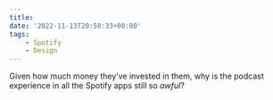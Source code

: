 ```yaml
---
title:
date: '2022-11-13T20:50:33+00:00'
tags:
    - Spotify
    - Design
---
```


Given how much money they’ve invested in them, why is the podcast experience in all the Spotify apps still so *awful*?
